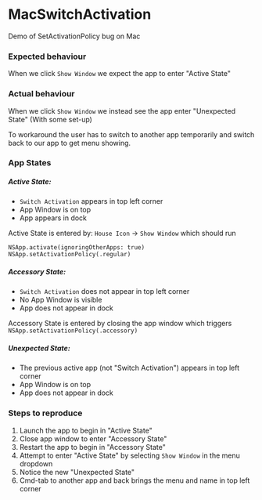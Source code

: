 # MacSwitchActivation
Demo of SetActivationPolicy bug on Mac

### Expected behaviour
When we click `Show Window` we expect the app to enter "Active State"

### Actual behaviour

When we click `Show Window` we instead see the app enter "Unexpected State" (With some set-up)

To workaround the user has to switch to another app temporarily and switch back to our app to get menu showing.

### App States
##### Active State: 
* `Switch Activation` appears in top left corner
* App Window is on top
* App appears in dock

Active State is entered by:
`House Icon` -> `Show Window` which should run
```
NSApp.activate(ignoringOtherApps: true)
NSApp.setActivationPolicy(.regular)
```

##### Accessory State:
* `Switch Activation` does not appear in top left corner
* No App Window is visible
* App does not appear in dock

Accessory State is entered by closing the app window which triggers `NSApp.setActivationPolicy(.accessory)`

##### Unexpected State:
* The previous active app (not "Switch Activation") appears in top left corner
* App Window is on top
* App does not appear in dock


### Steps to reproduce

1. Launch the app to begin in "Active State"
2. Close app window to enter "Accessory State"
3. Restart the app to begin in "Accessory State"
4. Attempt to enter "Active State" by selecting `Show Window` in the menu dropdown
5. Notice the new "Unexpected State"
6. Cmd-tab to another app and back brings the menu and name in top left corner
